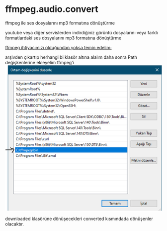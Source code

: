# ffmpeg.audio.convert
ffmpeg ile ses dosyalarını mp3 formatına dönüştürme

youtube veya diğer servislerden indirdiğiniz görüntü dosyalarını veya farklı formatlardaki ses dosyalarını mp3 formatına dönüştürme

[ffmpeg ihtiyacımızı olduğundan yoksa temin edelim:](https://ffmpeg.zeranoe.com/builds/win64/static/ffmpeg-20190731-42a2edc-win64-static.zip)

arşivden çıkartıp herhangi bi klasör altına alalım daha sonra
Path değişkenlerine ekleyelim ffmpeg'i
![Path değişkenlerine ekleyelim ffmpeg'i](https://github.com/m3T3-HaN/ffmpeg.audio.convert/blob/master/path.PNG?raw=true)

downloaded klasörüne dönüşecekleri
converted kısmındada dönüşenler olacaktır.
